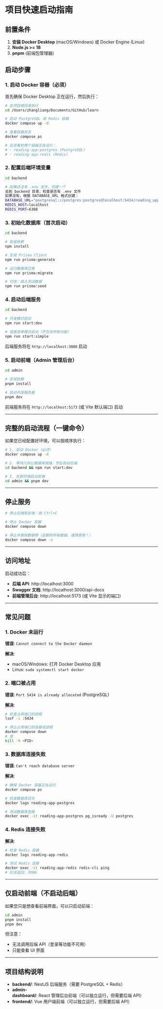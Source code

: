 # 项目快速启动指南

## 前置条件

1. **安装 Docker Desktop** (macOS/Windows) 或 Docker Engine (Linux)
2. **Node.js >= 18**
3. **pnpm** (前端包管理器)

## 启动步骤

### 1. 启动 Docker 容器（必须）

首先确保 Docker Desktop 正在运行，然后执行：

```bash
# 在项目根目录执行
cd /Users/zhangliang/Documents/GitHub/learn

# 启动 PostgreSQL 和 Redis 容器
docker compose up -d

# 查看容器状态
docker compose ps

# 应该看到两个容器正在运行：
# - reading-app-postgres (PostgreSQL)
# - reading-app-redis (Redis)
```

### 2. 配置后端环境变量

```bash
cd backend

# 如果还没有 .env 文件，创建一个
去到 backend 目录，检查是否有 .env 文件
如果没有，根据 DATABASE_URL 格式创建：
DATABASE_URL="postgresql://postgres:postgres@localhost:5434/reading_app"
REDIS_HOST=localhost
REDIS_PORT=6380
```

### 3. 初始化数据库（首次启动）

```bash
cd backend

# 安装依赖
npm install

# 生成 Prisma Client
npm run prisma:generate

# 运行数据库迁移
npm run prisma:migrate

# 可选：插入测试数据
npm run prisma:seed
```

### 4. 启动后端服务

```bash
cd backend

# 开发模式启动
npm run start:dev

# 或者简单模式启动（不包含所有功能）
npm run start:simple
```

后端服务将在 `http://localhost:3000` 启动

### 5. 启动前端（Admin 管理后台）

```bash
cd admin

# 安装依赖
pnpm install

# 启动开发服务器
pnpm dev
```

前端服务将在 `http://localhost:5173` (或 Vite 默认端口) 启动

---

## 完整的启动流程（一键命令）

如果您已经配置好环境，可以按顺序执行：

```bash
# 1. 启动 Docker（必须）
docker compose up -d

# 2. 等待几秒让数据库就绪，然后启动后端
cd backend && npm run start:dev

# 3. 在新终端启动前端
cd admin && pnpm dev
```

---

## 停止服务

```bash
# 停止后端和前端：按 Ctrl+C

# 停止 Docker 容器
docker compose down

# 停止并删除数据卷（会删除所有数据，谨慎使用！）
docker compose down -v
```

---

## 访问地址

启动成功后：

- **后端 API**: http://localhost:3000
- **Swagger 文档**: http://localhost:3000/api-docs
- **前端管理后台**: http://localhost:5173 (或 Vite 显示的端口)

---

## 常见问题

### 1. Docker 未运行

**错误**: `Cannot connect to the Docker daemon`

**解决**: 
- macOS/Windows: 打开 Docker Desktop 应用
- Linux: `sudo systemctl start docker`

### 2. 端口被占用

**错误**: `Port 5434 is already allocated` (PostgreSQL)

**解决**:
```bash
# 检查占用端口的进程
lsof -i :5434

# 停止占用端口的容器或进程
docker compose down
# 或
kill -9 <PID>
```

### 3. 数据库连接失败

**错误**: `Can't reach database server`

**解决**:
```bash
# 确保 Docker 容器正在运行
docker compose ps

# 检查数据库日志
docker logs reading-app-postgres

# 测试数据库连接
docker exec -it reading-app-postgres pg_isready -U postgres
```

### 4. Redis 连接失败

**解决**:
```bash
# 检查 Redis 容器
docker logs reading-app-redis

# 测试 Redis 连接
docker exec -it reading-app-redis redis-cli ping
# 应该返回: PONG
```

---

## 仅启动前端（不启动后端）

如果您只是想查看前端界面，可以只启动前端：

```bash
cd admin
pnpm install
pnpm dev
```

但注意：
- 无法调用后端 API（登录等功能不可用）
- 只能查看 UI 界面

---

## 项目结构说明

- **backend/**: NestJS 后端服务（需要 PostgreSQL + Redis）
- **admin-dashboard/**: React 管理后台前端（可以独立运行，但需要后端 API）
- **frontend/**: Vue 用户端前端（可以独立运行，但需要后端 API）

